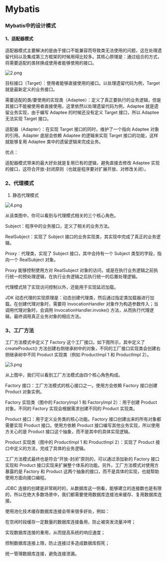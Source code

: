 # Mybatis 

### Mybatis中的设计模式

#### 1、适配器模式

适配器模式主要解决的是由于接口不能兼容而导致类无法使用的问题，这在处理遗留代码以及集成第三方框架的时候用得比较多。其核心原理是：通过组合的方式，将需要适配的类转换成使用者能够使用的接口。

![2.png](https://s0.lgstatic.com/i/image6/M00/03/97/Cgp9HWAfYoOAKO6lAAEyIgsMVKA161.png)

目标接口（Target）：使用者能够直接使用的接口。以处理遗留代码为例，Target 就是最新定义的业务接口。

需要适配的类/要使用的实现类（Adaptee）：定义了真正要执行的业务逻辑，但是其接口不能被使用者直接使用。这里依然以处理遗留代码为例，Adaptee 就是遗留业务实现，由于编写 Adaptee 的时候还没有定义 Target 接口，所以 Adaptee 无法实现 Target 接口。

适配器（Adapter）：在实现 Target 接口的同时，维护了一个指向 Adaptee 对象的引用。Adapter 底层会依赖 Adaptee 的逻辑来实现 Target 接口的功能，这样就能够复用 Adaptee 类中的遗留逻辑来完成业务。

优点：

适配器模式带来的最大好处就是复用已有的逻辑，避免直接去修改 Adaptee 实现的接口，这符合开放-封闭原则（也就是程序要对扩展开放、对修改关闭）。

### 2、代理模式

1. 静态代理模式

![4.png](https://s0.lgstatic.com/i/image6/M00/03/97/Cgp9HWAfYrOAWv7JAAD2hkpzuWw664.png)

从该类图中，你可以看到与代理模式相关的三个核心角色。

Subject：程序中的业务接口，定义了相关的业务方法。

RealSubject：实现了 Subject 接口的业务实现类，其实现中完成了真正的业务逻辑。

Proxy：代理类，实现了 Subject 接口，其中会持有一个 Subject 类型的字段，指向一个 RealSubject 对象。



Proxy 能够控制使用方对 RealSubject 对象的访问，或是在执行业务逻辑之前执行统一的预处理逻辑，在执行业务逻辑之后执行统一的后置处理逻辑。

代理模式除了实现访问控制以外，还能用于实现延迟加载。



JDK 动态代理的实现原理是：动态创建代理类，然后通过指定类加载器进行加载。在创建代理对象时，需要将 InvocationHandler 对象作为构造参数传入；当调用代理对象时，会调用 InvocationHandler.invoke() 方法，从而执行代理逻辑，最终调用真正业务对象的相应方法。



### 3、工厂方法

工厂方法模式中定义了 Factory 这个工厂接口，如下图所示，其中定义了 createProduct() 方法创建右侧继承树中的对象，不同的工厂接口实现类会创建右侧继承树中不同 Product 实现类（例如 ProductImpl 1 和 ProductImpl 2）。

![3.png](https://s0.lgstatic.com/i/image6/M01/04/52/CioPOWApSqKAQyYyAAD_0kpOQec437.png)

从上图中，我们可以看到工厂方法模式由四个核心角色构成。

Factory 接口：工厂方法模式的核心接口之一。使用方会依赖 Factory 接口创建 Product 对象实例。

Factory 实现类（图中的 FactoryImpl 1 和 FactoryImpl 2）：用于创建 Product 对象。不同的 Factory 实现会根据需求创建不同的 Product 实现类。

Product 接口：用于定义业务类的核心功能。Factory 接口创建出来的所有对象都需要实现 Product 接口。使用方依赖 Product 接口编写其他业务实现，所以使用方关心的是 Product 接口这个抽象，而不是其中的具体实现逻辑。

Product 实现类（图中的 ProductImpl 1 和 ProductImpl 2）：实现了 Product 接口中定义的方法，完成了具体的业务逻辑。

工厂方法模式最终也是符合“开放-封闭”原则的，可以通过添加新的 Factory 接口实现和 Product 接口实现来扩展整个体系的功能。另外，工厂方法模式对使用方暴露的是 Factory 和 Product 这两个抽象的接口，而不是具体的实现，也就帮助使用方面向接口编程。





JDBC 连接的创建是非常耗时的，从数据库这一侧看，能够建立的连接数也是有限的，所以在绝大多数场景中，我们都需要使用数据库连接池来缓存、复用数据库连接。

使用池化技术缓存数据库连接会带来很多好处，例如：

在空闲时段缓存一定数量的数据库连接备用，防止被突发流量冲垮；

实现数据库连接的重用，从而提高系统的响应速度；

控制数据库连接上限，防止连接过多造成数据库假死；

统一管理数据库连接，避免连接泄漏。